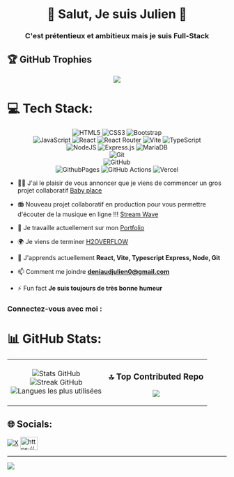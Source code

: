 <h1 align="center">👋 Salut, Je suis Julien 👋</h1>
<h3 align="center">C'est prétentieux et ambitieux mais je suis Full-Stack</h3>

## 🏆 GitHub Trophies
<div align="center">
 
 ![](https://github-profile-trophy.vercel.app/?username=julien44830&theme=radical&no-frame=false&no-bg=true&margin-w=4)

</div>

# 💻 Tech Stack:
<div align="center">
 
 ![HTML5](https://img.shields.io/badge/html5-%23E34F26.svg?style=for-the-badge&logo=html5&logoColor=white) 
 ![CSS3](https://img.shields.io/badge/css3-%231572B6.svg?style=for-the-badge&logo=css3&logoColor=white) 
 ![Bootstrap](https://img.shields.io/badge/bootstrap-%238511FA.svg?style=for-the-badge&logo=bootstrap&logoColor=white) 
 <br/>
 ![JavaScript](https://img.shields.io/badge/javascript-%23323330.svg?style=for-the-badge&logo=javascript&logoColor=%23F7DF1E) 
 ![React](https://img.shields.io/badge/react-%2320232a.svg?style=for-the-badge&logo=react&logoColor=%2361DAFB) 
 ![React Router](https://img.shields.io/badge/React_Router-CA4245?style=for-the-badge&logo=react-router&logoColor=white) 
 ![Vite](https://img.shields.io/badge/vite-%23646CFF.svg?style=for-the-badge&logo=vite&logoColor=white) 
 ![TypeScript](https://img.shields.io/badge/typescript-%23007ACC.svg?style=for-the-badge&logo=typescript&logoColor=white)
 <br/>
 ![NodeJS](https://img.shields.io/badge/node.js-6DA55F?style=for-the-badge&logo=node.js&logoColor=white) 
 ![Express.js](https://img.shields.io/badge/express.js-%23404d59.svg?style=for-the-badge&logo=express&logoColor=%2361DAFB) 
 ![MariaDB](https://img.shields.io/badge/MariaDB-003545?style=for-the-badge&logo=mariadb&logoColor=white) 
 <br/>
 ![Git](https://img.shields.io/badge/git-%23F05033.svg?style=for-the-badge&logo=git&logoColor=white)
 <br/>
 ![GitHub](https://img.shields.io/badge/github-%23121011.svg?style=for-the-badge&logo=github&logoColor=white)  
 ![GithubPages](https://img.shields.io/badge/github%20pages-121013?style=for-the-badge&logo=github&logoColor=white) 
 ![GitHub Actions](https://img.shields.io/badge/github%20actions-%232671E5.svg?style=for-the-badge&logo=githubactions&logoColor=white)
 ![Vercel](https://img.shields.io/badge/vercel-%23000000.svg?style=for-the-badge&logo=vercel&logoColor=white) 

</div>


- 👶🏻 J'ai le plaisir de vous annoncer que je viens de commencer un gros projet collaboratif [Baby place](https://github.com/WildCodeSchool-2024-02/JS-Nantes-RamCSS-P3-BabyPlace.git)

- 📻 Nouveau projet collaboratif en production pour vous permettre d'écouter de la musique en ligne !!! [Stream Wave](https://github.com/julien44830/stream_wave.git)
  
- 🔭 Je travaille actuellement sur mon [Portfolio](https://github.com/julien44830/Portfolio)

- 🌍 Je viens de terminer [H2OVERFLOW](https://h2overflow-git-main-julien44830s-projects.vercel.app/)

- 🌱 J'apprends actuellement **React, Vite, Typescript Express, Node, Git**

- 📫 Comment me joindre **deniaudjulien0@gmail.com**

- ⚡ Fun fact **Je suis toujours de très bonne humeur**

<h3 align="left" >Connectez-vous avec moi :</h3>
<p align="left">

# 📊 GitHub Stats:

<table align="center">
  <td align="center">
      <img src="https://github-readme-stats.vercel.app/api?username=julien44830&theme=dark&hide_border=false&include_all_commits=false&count_private=false" alt="Stats GitHub"/><br/>
      <img src="https://github-readme-streak-stats.herokuapp.com/?user=julien44830&theme=dark&hide_border=false" alt="Streak GitHub"/><br/>
      <img src="https://github-readme-stats.vercel.app/api/top-langs/?username=julien44830&theme=dark&hide_border=false&include_all_commits=false&count_private=false&layout=compact" alt="Langues les plus utilisées"/>
  </td>

  <td align="center">

### 🔝 Top Contributed Repo
![](https://github-contributor-stats.vercel.app/api?username=julien44830&limit=5&theme=dark&combine_all_yearly_contributions=true)

    
  </td>
    
  
</table>




## 🌐 Socials:
[![X](https://img.shields.io/badge/X-black.svg?logo=X&logoColor=white)](https://x.com/DeniaudJulien) 
<a href="https://linkedin.com/in/https://www.linkedin.com/in/julien-deniaud-917610238/" target="blank"><img align="center" src="https://raw.githubusercontent.com/rahuldkjain/github-profile-readme-generator/master/src/images/icons/Social/linked-in-alt.svg" alt="https://www. linkedin.com/in/julien-deniaud-917610238/" height="30" width="40" /></a>
</p>


---
[![](https://visitcount.itsvg.in/api?id=julien44830&icon=0&color=0)](https://visitcount.itsvg.in)
<!-- Proudly created with GPRM ( https://gprm.itsvg.in ) -->
